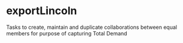 # exportLincoln
Tasks to create, maintain and duplicate collaborations between equal members for purpose of capturing Total Demand  
